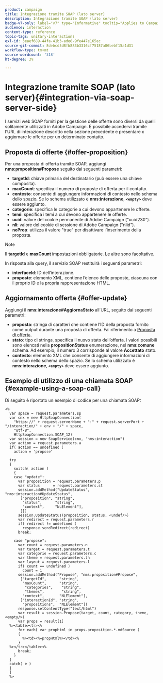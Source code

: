 ```yaml
---
product: campaign
title: Integrazione tramite SOAP (lato server)
description: Integrazione tramite SOAP (lato server)
badge-v7-only: label="v7" type="Informative" tooltip="Applies to Campaign Classic v7 only"
audience: interaction
content-type: reference
topic-tags: unitary-interactions
exl-id: 3eaef689-44fa-41b3-ade8-9fe447e165ec
source-git-commit: 8debcd3d8fb883b3316cf75187a86bebf15a1d31
workflow-type: tm+mt
source-wordcount: '318'
ht-degree: 3%

---
```


# Integrazione tramite SOAP (lato server){#integration-via-soap-server-side}



I servizi web SOAP forniti per la gestione delle offerte sono diversi da quelli solitamente utilizzati in Adobe Campaign. È possibile accedervi tramite l’URL di interazione descritto nella sezione precedente e presentare o aggiornare le offerte per un determinato contatto.

## Proposta di offerte {#offer-proposition}

Per una proposta di offerta tramite SOAP, aggiungi **nms:proposition#Propose** seguito dai seguenti parametri:

* **targetId**: chiave primaria del destinatario (può essere una chiave composita).
* **maxCount**: specifica il numero di proposte di offerta per il contatto.
* **contesto**: consente di aggiungere informazioni di contesto nello schema dello spazio. Se lo schema utilizzato è **nms:interazione**, **`<empty>`** deve essere aggiunto.
* **categorie**: specifica le categorie a cui devono appartenere le offerte.
* **temi**: specifica i temi a cui devono appartenere le offerte.
* **uuid**: valore del cookie permanente di Adobe Campaign (&quot;uuid230&quot;).
* **nli**: valore del cookie di sessione di Adobe Campaign (&quot;nlid&quot;).
* **noProp**: utilizza il valore &quot;true&quot; per disattivare l’inserimento della proposta.

>[!NOTE]
>
>Il **targetId** e **maxCount** impostazioni obbligatorie. Le altre sono facoltative.

In risposta alla query, il servizio SOAP restituirà i seguenti parametri:

* **interfaceId**: ID dell’interazione.
* **proposte**: elemento XML, contiene l’elenco delle proposte, ciascuna con il proprio ID e la propria rappresentazione HTML.

## Aggiornamento offerta {#offer-update}

Aggiungi il **nms:interazione#AggiornaStato** all&#39;URL, seguito dai seguenti parametri:

* **proposta**: stringa di caratteri che contiene l’ID della proposta fornito come output durante una proposta di offerta. Fai riferimento a [Proposta di offerta](#offer-proposition).
* **stato**: tipo di stringa, specifica il nuovo stato dell’offerta. I valori possibili sono elencati nella **propositionStatus** enumerazione, nel **nms:comune** schema. Ad esempio, il numero 3 corrisponde al valore **Accettato** stato.
* **contesto**: elemento XML che consente di aggiungere informazioni di contesto nello schema dello spazio. Se lo schema utilizzato è **nms:interazione**, **`<empty>`** deve essere aggiunto.

## Esempio di utilizzo di una chiamata SOAP {#example-using-a-soap-call}

Di seguito è riportato un esempio di codice per una chiamata SOAP:

```
<%
  var space = request.parameters.sp
  var cnx = new HttpSoapConnection(
    "https://" + request.serverName + ":" + request.serverPort + "/interaction/" + env + "/" + space,
    "utf-8",
    HttpSoapConnection.SOAP_12)
  var session = new SoapService(cnx, "nms:interaction")
  var action = request.parameters.a
  if( action == undefined )
    action = 'propose'

  try
  {
    switch( action )
    {
    case "update":
      var proposition = request.parameters.p
      var status      = request.parameters.st
      session.addMethod("UpdateStatus", "nms:interaction#UpdateStatus",
       ["proposition", "string",
        "status",      "string",
        "context",     "NLElement"],
       [])
      session.UpdateStatus(proposition, status, <undef/>)
      var redirect = request.parameters.r
      if( redirect != undefined )
        response.sendRedirect(redirect)
      break;

    case "propose":
      var count = request.parameters.n
      var target = request.parameters.t
      var categorie = request.parameters.c
      var theme = request.parameters.th
      var layout = request.parameters.l
      if( count == undefined )
        count = 1
      session.addMethod("Propose", "nms:proposition#Propose",
       ["targetId",      "string",
        "maxCount",      "string",
         "categories",    "string",
         "themes",        "string",
        "context",       "NLElement"],
       ["interactionId", "string",
        "propositions",  "NLElement"])
      response.setContentType("text/html")
      var result = session.Propose(target, count, category, theme, <empty/>)
      var props = result[1]
  %><table><tr><%
      for each( var propHtml in props.proposition.*.mdSource )
      {
        %><td><%=propHtml%></td><%
      }
  %></tr></table><%
      break;
    }
  }
  catch( e )
  {
  }
  %>
```
